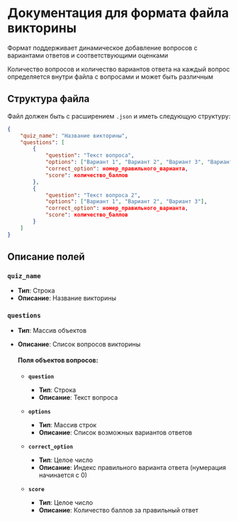 # Документация для формата файла викторины

Формат поддерживает динамическое добавление вопросов с вариантами ответов и соответствующими оценками

Количество вопросов и количество вариантов ответа на каждый вопрос определяется внутри файла с вопросами и может быть различным

## Структура файла

Файл должен быть с расширением `.json` и иметь следующую структуру:

```json
{
    "quiz_name": "Название викторины",
    "questions": [
        {
            "question": "Текст вопроса",
            "options": ["Вариант 1", "Вариант 2", "Вариант 3", "Вариант 4"],
            "correct_option": номер_правильного_варианта,
            "score": количество_баллов
        },
        {
            "question": "Текст вопроса 2",
            "options": ["Вариант 1", "Вариант 2", "Вариант 3"],
            "correct_option": номер_правильного_варианта,
            "score": количество_баллов
        }
    ]
}
```

## Описание полей

### `quiz_name`
- **Тип**: Строка
- **Описание**: Название викторины

### `questions`
- **Тип**: Массив объектов
- **Описание**: Список вопросов викторины

  #### Поля объектов вопросов:
  
  - **`question`**
    - **Тип**: Строка
    - **Описание**: Текст вопроса
  
  - **`options`**
    - **Тип**: Массив строк
    - **Описание**: Список возможных вариантов ответов
  
  - **`correct_option`**
    - **Тип**: Целое число
    - **Описание**: Индекс правильного варианта ответа (нумерация начинается с 0)
  
  - **`score`**
    - **Тип**: Целое число
    - **Описание**: Количество баллов за правильный ответ